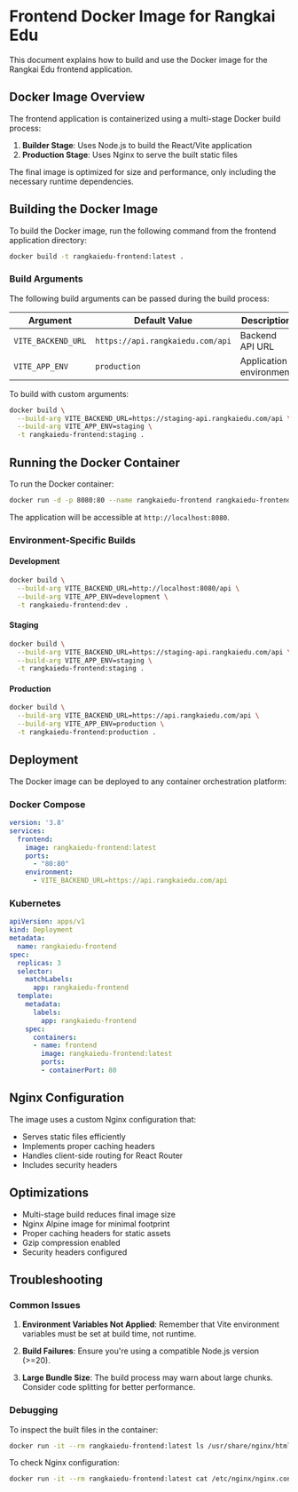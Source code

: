 # Frontend Docker Image for Rangkai Edu

This document explains how to build and use the Docker image for the Rangkai Edu frontend application.

## Docker Image Overview

The frontend application is containerized using a multi-stage Docker build process:

1. **Builder Stage**: Uses Node.js to build the React/Vite application
2. **Production Stage**: Uses Nginx to serve the built static files

The final image is optimized for size and performance, only including the necessary runtime dependencies.

## Building the Docker Image

To build the Docker image, run the following command from the frontend application directory:

```bash
docker build -t rangkaiedu-frontend:latest .
```

### Build Arguments

The following build arguments can be passed during the build process:

| Argument | Default Value | Description |
|----------|---------------|-------------|
| `VITE_BACKEND_URL` | `https://api.rangkaiedu.com/api` | Backend API URL |
| `VITE_APP_ENV` | `production` | Application environment |

To build with custom arguments:

```bash
docker build \
  --build-arg VITE_BACKEND_URL=https://staging-api.rangkaiedu.com/api \
  --build-arg VITE_APP_ENV=staging \
  -t rangkaiedu-frontend:staging .
```

## Running the Docker Container

To run the Docker container:

```bash
docker run -d -p 8080:80 --name rangkaiedu-frontend rangkaiedu-frontend:latest
```

The application will be accessible at `http://localhost:8080`.

### Environment-Specific Builds

#### Development
```bash
docker build \
  --build-arg VITE_BACKEND_URL=http://localhost:8080/api \
  --build-arg VITE_APP_ENV=development \
  -t rangkaiedu-frontend:dev .
```

#### Staging
```bash
docker build \
  --build-arg VITE_BACKEND_URL=https://staging-api.rangkaiedu.com/api \
  --build-arg VITE_APP_ENV=staging \
  -t rangkaiedu-frontend:staging .
```

#### Production
```bash
docker build \
  --build-arg VITE_BACKEND_URL=https://api.rangkaiedu.com/api \
  --build-arg VITE_APP_ENV=production \
  -t rangkaiedu-frontend:production .
```

## Deployment

The Docker image can be deployed to any container orchestration platform:

### Docker Compose
```yaml
version: '3.8'
services:
  frontend:
    image: rangkaiedu-frontend:latest
    ports:
      - "80:80"
    environment:
      - VITE_BACKEND_URL=https://api.rangkaiedu.com/api
```

### Kubernetes
```yaml
apiVersion: apps/v1
kind: Deployment
metadata:
  name: rangkaiedu-frontend
spec:
  replicas: 3
  selector:
    matchLabels:
      app: rangkaiedu-frontend
  template:
    metadata:
      labels:
        app: rangkaiedu-frontend
    spec:
      containers:
      - name: frontend
        image: rangkaiedu-frontend:latest
        ports:
        - containerPort: 80
```

## Nginx Configuration

The image uses a custom Nginx configuration that:

- Serves static files efficiently
- Implements proper caching headers
- Handles client-side routing for React Router
- Includes security headers

## Optimizations

- Multi-stage build reduces final image size
- Nginx Alpine image for minimal footprint
- Proper caching headers for static assets
- Gzip compression enabled
- Security headers configured

## Troubleshooting

### Common Issues

1. **Environment Variables Not Applied**: Remember that Vite environment variables must be set at build time, not runtime.

2. **Build Failures**: Ensure you're using a compatible Node.js version (>=20).

3. **Large Bundle Size**: The build process may warn about large chunks. Consider code splitting for better performance.

### Debugging

To inspect the built files in the container:
```bash
docker run -it --rm rangkaiedu-frontend:latest ls /usr/share/nginx/html
```

To check Nginx configuration:
```bash
docker run -it --rm rangkaiedu-frontend:latest cat /etc/nginx/nginx.conf
